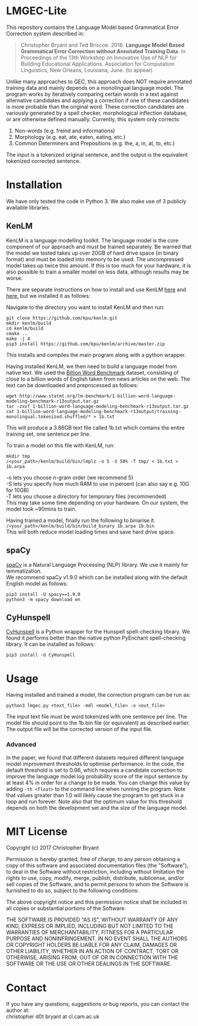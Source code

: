# LMGEC-Lite

This repository contains the Language Model based Grammatical Error Correction system described in:

> Christopher Bryant and Ted Briscoe. 2018. **Language Model Based Grammatical Error Correction without Annotated Training Data**. In Proceedings of the 13th Workshop on Innovative Use of NLP for Building Educational Applications. Association for Computation Linguistics, New Orleans, Louisiana, June. (to appear)

Unlike many approaches to GEC, this approach does NOT require annotated training data and mainly depends on a monolingual language model. The program works by iteratively comparing certain words in a text against alternative candidates and applying a correction if one of these candidates is more probable than the original word. These correction candidates are variously generated by a spell checker, morphological inflection database, or are otherwise defined manually. Currently, this system only corrects:

1. Non-words (e.g. freind and informations)  
2. Morphology (e.g. eat, ate, eaten, eating, etc.)  
3. Common Determiners and Prepositions (e.g. the, a, in, at, to, etc.) 

The input is a tokenized original sentence, and the output is the equivalent tokenized corrected sentence.  

# Installation

We have only tested the code in Python 3. We also make use of 3 publicly available libraries.

## KenLM

KenLM is a language modelling toolkit. The language model is the core component of our approach and must be trained separately. Be warned that the model we tested takes up over 20GB of hard drive space (in binary format) and must be loaded into memory to be used. The uncompressed model takes up twice this amount. If this is too much for your hardware, it is also possible to train a smaller model on less data, although results may be worse.

There are separate instructions on how to install and use KenLM [here](https://github.com/kpu/kenlm) and [here](http://kheafield.com/code/kenlm/), but we installed it as follows:

Navigate to the directory you want to install KenLM and then run:  
```
git clone https://github.com/kpu/kenlm.git
mkdir kenlm/build
cd kenlm/build
cmake ..
make -j 4
pip3 install https://github.com/kpu/kenlm/archive/master.zip
```
This installs and compiles the main program along with a python wrapper.  

Having installed KenLM, we then need to build a language model from native text. We used the [Billion Word Benchmark](http://www.statmt.org/lm-benchmark/) dataset, consisting of close to a billion words of English taken from news articles on the web. The text can be downloaded and preprocessed as follows:  
```
wget http://www.statmt.org/lm-benchmark/1-billion-word-language-modeling-benchmark-r13output.tar.gz
tar -zxvf 1-billion-word-language-modeling-benchmark-r13output.tar.gz
cat 1-billion-word-language-modeling-benchmark-r13output/training-monolingual.tokenized.shuffled/* > 1b.txt
```
This will produce a 3.86GB text file called 1b.txt which contains the entire training set, one sentence per line.

To train a model on this file with KenLM, run:
```
mkdir tmp
/<your_path>/kenlm/build/bin/lmplz -o 5 -S 50% -T tmp/ < 1b.txt > 1b.arpa
```
-o lets you choose n-gram order (we recommend 5)  
-S lets you specify how much RAM to use in percent (can also say e.g. 10G for 10GB)  
-T lets you choose a directory for temporary files (recommended)  
This may take some time depending on your hardware. On our system, the model took ~90mins to train.

Having trained a model, finally run the following to binarise it.  
`/<your_path>/kenlm/build/bin/build_binary 1b.arpa 1b.bin`  
This will both reduce model loading times and save hard drive space.  

## spaCy

[spaCy](https://spacy.io/) is a Natural Language Processing (NLP) library. We use it mainly for lemmatization.  
We recommend spaCy v1.9.0 which can be installed along with the default English model as follows:  
```
pip3 install -U spacy==1.9.0
python3 -m spacy download en  
```

## CyHunspell

[CyHunspell](https://github.com/OpenGov/cython_hunspell) is a Python wrapper for the Hunspell spell-checking library. We found it performs better than the native python PyEnchant spell-checking library. It can be installed as follows:  

`pip3 install -U CyHunspell`

# Usage

Having installed and trained a model, the correction program can be run as:
```
python3 lmgec.py <text_file> -mdl <model_file> -o <out_file>
```
The input text file must be word tokenized with one sentence per line. The model file should point to the 1b.bin file (or equivalent) as described earlier. The output file will be the corrected version of the input file.  

### Advanced

In the paper, we found that different datasets required different language model improvement thresholds to optimise performance. In the code, the default threshold is set to 0.96, which requires a candidate correction to improve the language model log probability score of the input sentence by at least 4% in order for a change to be made. You can change this value by adding `-th <float>` to the command line when running the program. Note that values greater than 1.0 will likely cause the program to get stuck in a loop and run forever. Note also that the optimum value for this threshold depends on both the development set and the size of the language model. 

# MIT License

Copyright (c) 2017 Christopher Bryant

Permission is hereby granted, free of charge, to any person obtaining a copy
of this software and associated documentation files (the "Software"), to deal
in the Software without restriction, including without limitation the rights
to use, copy, modify, merge, publish, distribute, sublicense, and/or sell
copies of the Software, and to permit persons to whom the Software is
furnished to do so, subject to the following conditions:

The above copyright notice and this permission notice shall be included in all
copies or substantial portions of the Software.

THE SOFTWARE IS PROVIDED "AS IS", WITHOUT WARRANTY OF ANY KIND, EXPRESS OR
IMPLIED, INCLUDING BUT NOT LIMITED TO THE WARRANTIES OF MERCHANTABILITY,
FITNESS FOR A PARTICULAR PURPOSE AND NONINFRINGEMENT. IN NO EVENT SHALL THE
AUTHORS OR COPYRIGHT HOLDERS BE LIABLE FOR ANY CLAIM, DAMAGES OR OTHER
LIABILITY, WHETHER IN AN ACTION OF CONTRACT, TORT OR OTHERWISE, ARISING FROM,
OUT OF OR IN CONNECTION WITH THE SOFTWARE OR THE USE OR OTHER DEALINGS IN THE
SOFTWARE.

# Contact

If you have any questions, suggestions or bug reports, you can contact the author at:  
christopher d0t bryant at cl.cam.ac.uk  
